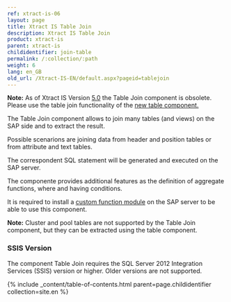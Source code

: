 ```yaml
---
ref: xtract-is-06
layout: page
title: Xtract IS Table Join
description: Xtract IS Table Join
product: xtract-is
parent: xtract-is
childidentifier: join-table
permalink: /:collection/:path
weight: 6
lang: en_GB
old_url: /Xtract-IS-EN/default.aspx?pageid=tablejoin
---
```


<div class="alert alert-info">
  <i class="fas fa-info-circle"></i>
  <strong>Note:</strong> As of Xtract IS Version <a href="https://kb.theobald-software.com/release-notes/XtractIS-5.0.0.html" class="alert-link">5.0</a> the Table Join component is obsolete. Please use the table join functionality of the <a href="./table" class="alert-link">new table component.</a>
</div>


The Table Join component allows to join many tables (and views) on the SAP side and to extract the result.  

Possible scenarions are joining data from header and position tables or from attribute and text tables. 
 
The correspondent SQL statement will be generated and executed on the SAP server.  

The componente provides additional features as the definition of aggregate functions, where and having conditions. 

It is required to install a [custom function module](https://kb.theobald-software.com/sap/installation-of-the-function-module-z_xtract_is_table_join) on the SAP server to be able to use this component.  

<div class="alert alert-info">
  <i class="fas fa-info-circle"></i>
  <strong>Note:</strong> Cluster and pool tables are not supported by the Table Join component, but they can be extracted using the table component. 
</div>

### SSIS Version

The component Table Join requires the SQL Server 2012 Integration Services (SSIS) version or higher. Older versions are not supported.


{% include _content/table-of-contents.html parent=page.childidentifier collection=site.en %}
